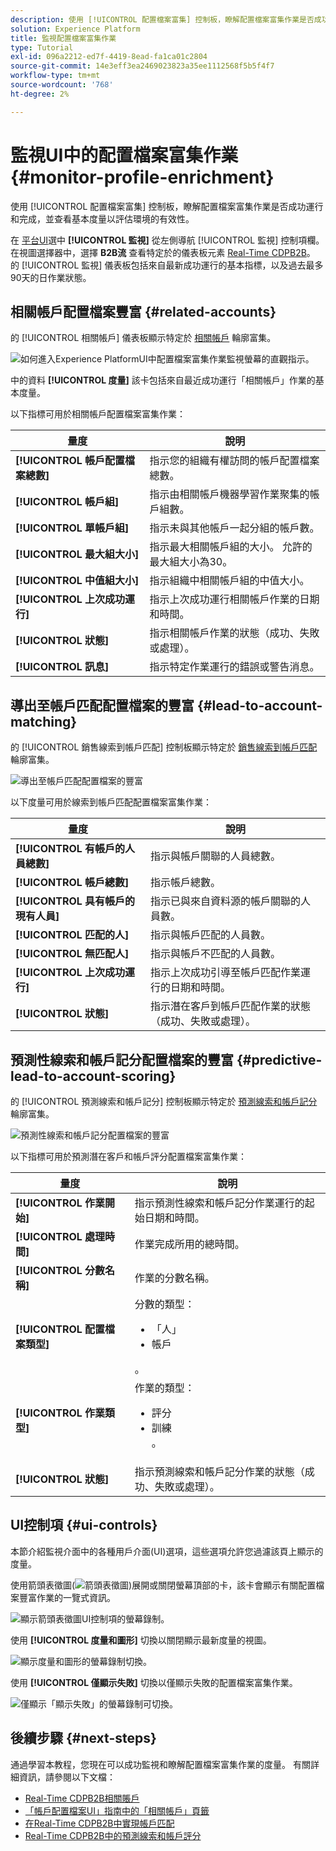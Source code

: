 ```yaml
---
description: 使用 [!UICONTROL 配置檔案富集] 控制板，瞭解配置檔案富集作業是否成功運行和完成，並查看基本度量以評估環境的有效性。
solution: Experience Platform
title: 監視配置檔案富集作業
type: Tutorial
exl-id: 096a2212-ed7f-4419-8ead-fa1ca01c2804
source-git-commit: 14e3eff3ea2469023823a35ee1112568f5b5f4f7
workflow-type: tm+mt
source-wordcount: '768'
ht-degree: 2%

---
```


# 監視UI中的配置檔案富集作業 {#monitor-profile-enrichment}

使用 [!UICONTROL 配置檔案富集] 控制板，瞭解配置檔案富集作業是否成功運行和完成，並查看基本度量以評估環境的有效性。

在 [平台UI](https://platform.adobe.com)選中 **[!UICONTROL 監視]** 從左側導航 [!UICONTROL 監視] 控制項欄。 在視圖選擇器中，選擇 **B2B流** 查看特定於的儀表板元素 [Real-Time CDPB2B](/help/rtcdp/b2b-overview.md)。  的 [!UICONTROL 監視] 儀表板包括來自最新成功運行的基本指標，以及過去最多90天的日作業狀態。

## 相關帳戶配置檔案豐富 {#related-accounts}

的 [!UICONTROL 相關帳戶] 儀表板顯示特定於 [相關帳戶](/help/rtcdp/b2b-ai-ml-services/related-accounts.md) 輪廓富集。

![如何進入Experience PlatformUI中配置檔案富集作業監視螢幕的直觀指示。](/help/dataflows/assets/ui/b2b/monitoring-profile-enrichment-jobs.png)

中的資料 **[!UICONTROL 度量]** 該卡包括來自最近成功運行「相關帳戶」作業的基本度量。

以下指標可用於相關帳戶配置檔案富集作業：

| 量度 | 說明 |
| --------- | ---------- |
| **[!UICONTROL 帳戶配置檔案總數]** | 指示您的組織有權訪問的帳戶配置檔案總數。 |
| **[!UICONTROL 帳戶組]** | 指示由相關帳戶機器學習作業聚集的帳戶組數。 |
| **[!UICONTROL 單帳戶組]** | 指示未與其他帳戶一起分組的帳戶數。 |
| **[!UICONTROL 最大組大小]** | 指示最大相關帳戶組的大小。 允許的最大組大小為30。 |
| **[!UICONTROL 中值組大小]** | 指示組織中相關帳戶組的中值大小。 |
| **[!UICONTROL 上次成功運行]** | 指示上次成功運行相關帳戶作業的日期和時間。 |
| **[!UICONTROL 狀態]** | 指示相關帳戶作業的狀態（成功、失敗或處理）。 |
| **[!UICONTROL 訊息]** | 指示特定作業運行的錯誤或警告消息。 |

## 導出至帳戶匹配配置檔案的豐富 {#lead-to-account-matching}

的 [!UICONTROL 銷售線索到帳戶匹配] 控制板顯示特定於 [銷售線索到帳戶匹配](/help/rtcdp/b2b-ai-ml-services/lead-to-account-matching.md) 輪廓富集。

![導出至帳戶匹配配置檔案的豐富](/help/dataflows/assets/ui/b2b/mpc-lead-to-account-matching.png)

以下度量可用於線索到帳戶匹配配置檔案富集作業：

| 量度 | 說明 |
| --------- | ---------- |
| **[!UICONTROL 有帳戶的人員總數]** | 指示與帳戶關聯的人員總數。 |
| **[!UICONTROL 帳戶總數]** | 指示帳戶總數。 |
| **[!UICONTROL 具有帳戶的現有人員]** | 指示已與來自資料源的帳戶關聯的人員數。 |
| **[!UICONTROL 匹配的人]** | 指示與帳戶匹配的人員數。 |
| **[!UICONTROL 無匹配人]** | 指示與帳戶不匹配的人員數。 |
| **[!UICONTROL 上次成功運行]** | 指示上次成功引導至帳戶匹配作業運行的日期和時間。 |
| **[!UICONTROL 狀態]** | 指示潛在客戶到帳戶匹配作業的狀態（成功、失敗或處理）。 |

## 預測性線索和帳戶記分配置檔案的豐富 {#predictive-lead-to-account-scoring}

的 [!UICONTROL 預測線索和帳戶記分] 控制板顯示特定於 [預測線索和帳戶記分](/help/rtcdp/b2b-ai-ml-services/predictive-lead-and-account-scoring.md) 輪廓富集。

![預測性線索和帳戶記分配置檔案的豐富](/help/dataflows/assets/ui/b2b/predictive-lead-and-account-scoring.png)

以下指標可用於預測潛在客戶和帳戶評分配置檔案富集作業：

| 量度 | 說明 |
| --------- | ---------- |
| **[!UICONTROL 作業開始]** | 指示預測性線索和帳戶記分作業運行的起始日期和時間。 |
| **[!UICONTROL 處理時間]** | 作業完成所用的總時間。 |
| **[!UICONTROL 分數名稱]** | 作業的分數名稱。 |
| **[!UICONTROL 配置檔案類型]** | 分數的類型： <ul><li>「人」</li><li>帳戶</li></ul>。 |
| **[!UICONTROL 作業類型]** | 作業的類型：<ul><li>評分</li><li>訓練</li>。 |
| **[!UICONTROL 狀態]** | 指示預測線索和帳戶記分作業的狀態（成功、失敗或處理）。 |

## UI控制項 {#ui-controls}

本節介紹監視介面中的各種用戶介面(UI)選項，這些選項允許您過濾該頁上顯示的度量。

使用箭頭表徵圖(![箭頭表徵圖](/help/dataflows/assets/ui/monitor-destinations/chevron-up.png))展開或關閉螢幕頂部的卡，該卡會顯示有關配置檔案豐富作業的一覽式資訊。

![顯示箭頭表徵圖UI控制項的螢幕錄制。](/help/dataflows/assets/ui/b2b/use-arrow-control.gif)

使用 **[!UICONTROL 度量和圖形]** 切換以關閉顯示最新度量的視圖。

![顯示度量和圖形的螢幕錄制切換。](/help/dataflows/assets/ui/b2b/metrics-and-graphs-toggle.gif)

使用 **[!UICONTROL 僅顯示失敗]** 切換以僅顯示失敗的配置檔案富集作業。

![僅顯示「顯示失敗」的螢幕錄制可切換。](/help/dataflows/assets/ui/b2b/show-failures-only.gif)

## 後續步驟 {#next-steps}

通過學習本教程，您現在可以成功監視和瞭解配置檔案富集作業的度量。 有關詳細資訊，請參閱以下文檔：

* [Real-Time CDPB2B相關賬戶](/help/rtcdp/b2b-ai-ml-services/related-accounts.md)
* [「帳戶配置檔案UI」指南中的「相關帳戶」頁籤](/help/rtcdp/accounts/account-profile-ui-guide.md)
* [在Real-Time CDPB2B中實現帳戶匹配](/help/rtcdp/b2b-ai-ml-services/lead-to-account-matching.md)
* [Real-Time CDPB2B中的預測線索和帳戶評分](/help/rtcdp/b2b-ai-ml-services/predictive-lead-and-account-scoring.md)
